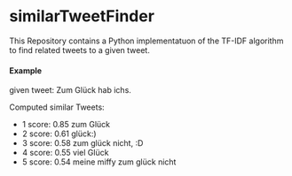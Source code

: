 # similarTweetFinder
This Repository contains a Python implementatuon of the  TF-IDF algorithm to find related tweets to a given tweet.


#### Example

given tweet: Zum Glück hab ichs.

Computed similar Tweets:

- 1 score: 0.85 zum Glück 
- 2 score: 0.61 glück:)
- 3 score: 0.58 zum glück nicht, :D
- 4 score: 0.55 viel Glück
- 5 score: 0.54 meine miffy zum glück nicht


